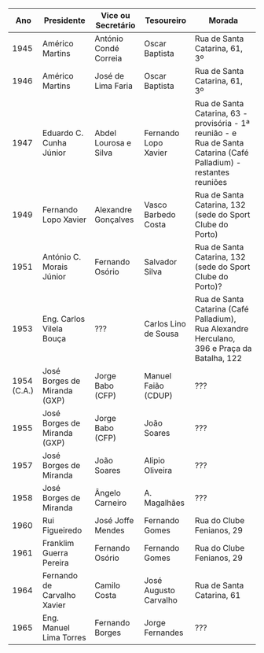 | Ano   |     Presidente               | Vice ou Secretário     |       Tesoureiro       |       Morada                       |
| ----  |       ---                    |       ---              |            ---         |             ----                   |
| 1945  |     Américo Martins          | António Condé Correia  |       Oscar Baptista   |       Rua de Santa Catarina, 61, 3º|
| 1946  |     Américo Martins          | José de Lima Faria     |       Oscar Baptista   |       Rua de Santa Catarina, 61, 3º|
| 1947  |     Eduardo C. Cunha Júnior  | Abdel Lourosa e Silva  |  Fernando Lopo Xavier  |       Rua de Santa Catarina, 63 -provisória - 1ª reunião - e Rua de Santa Catarina (Café Palladium) - restantes reuniões|
| 1949  |     Fernando Lopo Xavier     | Alexandre Gonçalves    |  Vasco Barbedo Costa   |       Rua de Santa Catarina, 132  (sede do Sport Clube do Porto) |
| 1951  |     António C. Morais Júnior | Fernando Osório        |  Salvador Silva        |       Rua de Santa Catarina, 132  (sede do Sport Clube do Porto)? |
| 1953  |     Eng. Carlos Vilela Bouça |  ???                   |  Carlos Lino de Sousa  |       Rua de Santa Catarina (Café Palladium), Rua Alexandre Herculano, 396 e Praça da Batalha, 122|
| 1954 (C.A.) | José Borges de Miranda (GXP) | Jorge Babo (CFP) |  Manuel Faião (CDUP)   |       ??? |
| 1955 | José Borges de Miranda (GXP) | Jorge Babo (CFP)        |  João Soares           |       ??? |
| 1957 | José Borges de Miranda       | João Soares             |  Alipio Oliveira       |       ??? |
| 1958 | José Borges de Miranda       | Ângelo Carneiro         |  A. Magalhães          |       ??? |
| 1960 | Rui Figueiredo               | José Joffe Mendes       | Fernando Gomes         |       Rua do Clube Fenianos, 29 |
| 1961 | Franklim Guerra Pereira      | Fernando Osório         | Fernando Gomes         |       Rua do Clube Fenianos, 29 |
| 1964 | Fernando de Carvalho Xavier  | Camilo Costa            | José Augusto Carvalho  |       Rua de Santa Catarina, 61 |
| 1965 | Eng. Manuel Lima Torres      | Fernando Borges         | Jorge Fernandes        |       ??? |
